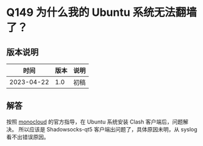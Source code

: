 # Q149 为什么我的 Ubuntu 系统无法翻墙了？

## 版本说明

| 时间 | 版本 | 说明 |
| ---- | ---- | ---- |
| 2023-04-22 | 1.0 | 初稿 |

## 解答

按照 [monocloud][1] 的官方指导，在 Ubuntu 系统安装 Clash 客户端后，问题解决。
所以应该是 Shadowsocks-qt5 客户端出问题了，具体原因未明，从 syslog 看不出错误原因。

  [1]: https://mymonocloud.com/home
